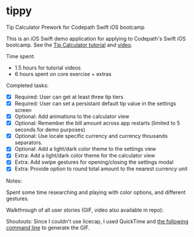 tippy
=====
Tip Calculator Prework for Codepath Swift iOS bootcamp

This is an iOS Swift demo application for applying to Codepath's Swift iOS bootcamp. See the [Tip Calculator tutorial](https://gist.github.com/timothy1ee/6858b706304a2397a7e2) and [video](http://vimeo.com/102084767).

Time spent:
* 1.5 hours for tutorial videos
* 6 hours spent on core exercise + extras

Completed tasks:

 * [x] Required: User can get at least three tip tiers
 * [x] Required: User can set a persistant default tip value in the settings screen
 * [x] Optional: Add animations to the calculator view
 * [x] Optional: Remember the bill amount across app restarts (limited to 5 seconds for demo purposes)
 * [x] Optional: Use locale specific currency and currency thousands separators.
 * [x] Optional: Add a light/dark color theme to the settings view
 * [x] Extra: Add a light/dark color theme for the calculator view
 * [x] Extra: Add swipe gestures for opening/closing the settings modal
 * [x] Extra: Provide option to round total amount to the nearest currency unit

Notes:

Spent some time researching and playing with color options, and different gestures.

Walkthrough of all user stories (GIF, video also available in repo):



Shoutouts:
Since I couldn't use licecap, I used QuickTime and [the following command line](https://gist.github.com/dergachev/4627207) to generate the GIF.